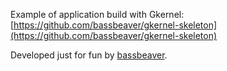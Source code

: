 Example of application build with Gkernel: [https://github.com/bassbeaver/gkernel-skeleton](https://github.com/bassbeaver/gkernel-skeleton)

Developed just for fun by [bassbeaver](https://github.com/bassbeaver).